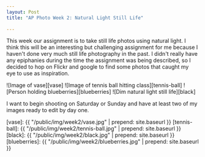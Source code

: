 ```yaml
---
layout: Post
title: "AP Photo Week 2: Natural Light Still Life"
 
---
```


 

This week our assignment is to take still life photos using natural
light. I think this will be an interesting but challenging assignment
for me because I haven't done very much still life photography in the
past. I didn't really have any epiphanies during the time the
assignment was being described, so I decided to hop on Flickr and google
to find some photos that caught my eye to use as inspiration.

![Image of vase][vase]
![Image of tennis ball hitting class][tennis-ball]
![Person holding blueberries][blueberries]
![Dim natural light still life][black]

I want to begin shooting on Saturday or Sunday and have at least two of my images
ready to edit by day one.

[vase]: {{ "/public/img/week2/vase.jpg" | prepend: site.baseurl }}
[tennis-ball]: {{ "/public/img/week2/tennis-ball.jpg" | prepend: site.baseurl }}
[black]: {{ "/public/img/week2/black.jpg" | prepend: site.baseurl }}
[blueberries]: {{ "/public/img/week2/blueberries.jpg" | prepend: site.baseurl }}
